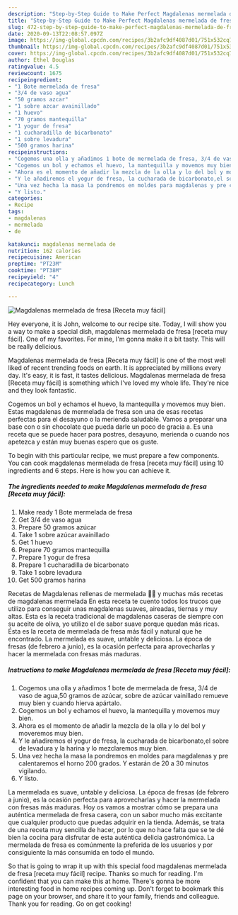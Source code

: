 ```yaml
---
description: "Step-by-Step Guide to Make Perfect Magdalenas mermelada de fresa [Receta muy fácil]"
title: "Step-by-Step Guide to Make Perfect Magdalenas mermelada de fresa [Receta muy fácil]"
slug: 472-step-by-step-guide-to-make-perfect-magdalenas-mermelada-de-fresa-receta-muy-facil
date: 2020-09-13T22:08:57.097Z
image: https://img-global.cpcdn.com/recipes/3b2afc9df4087d01/751x532cq70/magdalenas-mermelada-de-fresa-receta-muy-facil-foto-principal.jpg
thumbnail: https://img-global.cpcdn.com/recipes/3b2afc9df4087d01/751x532cq70/magdalenas-mermelada-de-fresa-receta-muy-facil-foto-principal.jpg
cover: https://img-global.cpcdn.com/recipes/3b2afc9df4087d01/751x532cq70/magdalenas-mermelada-de-fresa-receta-muy-facil-foto-principal.jpg
author: Ethel Douglas
ratingvalue: 4.5
reviewcount: 1675
recipeingredient:
- "1 Bote mermelada de fresa"
- "3/4 de vaso agua"
- "50 gramos azcar"
- "1 sobre azcar avainillado"
- "1 huevo"
- "70 gramos mantequilla"
- "1 yogur de fresa"
- "1 cucharadilla de bicarbonato"
- "1 sobre levadura"
- "500 gramos harina"
recipeinstructions:
- "Cogemos una olla y añadimos 1 bote de mermelada de fresa, 3/4 de vaso de agua,50 gramos de azúcar, sobre de azúcar vainillado remueve muy bien y cuando hierva apártalo."
- "Cogemos un bol y echamos el huevo, la mantequilla y movemos muy bien."
- "Ahora es el momento de añadir la mezcla de la olla y lo del bol y moveremos muy bien."
- "Y le añadiremos el yogur de fresa, la cucharada de bicarbonato,el sobre de levadura y la harina y lo mezclaremos muy bien."
- "Una vez hecha la masa la pondremos en moldes para magdalenas y pre calentaremos el horno 200 grados. Y estarán de 20 a 30 minutos vigilando."
- "Y listo."
categories:
- Recipe
tags:
- magdalenas
- mermelada
- de

katakunci: magdalenas mermelada de 
nutrition: 162 calories
recipecuisine: American
preptime: "PT23M"
cooktime: "PT38M"
recipeyield: "4"
recipecategory: Lunch

---
```



![Magdalenas mermelada de fresa [Receta muy fácil]](https://img-global.cpcdn.com/recipes/3b2afc9df4087d01/751x532cq70/magdalenas-mermelada-de-fresa-receta-muy-facil-foto-principal.jpg)

Hey everyone, it is John, welcome to our recipe site. Today, I will show you a way to make a special dish, magdalenas mermelada de fresa [receta muy fácil]. One of my favorites. For mine, I'm gonna make it a bit tasty. This will be really delicious.

Magdalenas mermelada de fresa [Receta muy fácil] is one of the most well liked of recent trending foods on earth. It is appreciated by millions every day. It's easy, it is fast, it tastes delicious. Magdalenas mermelada de fresa [Receta muy fácil] is something which I've loved my whole life. They're nice and they look fantastic.

Cogemos un bol y echamos el huevo, la mantequilla y movemos muy bien. Estas magdalenas de mermelada de fresa son una de esas recetas perfectas para el desayuno o la merienda saludable. Vamos a preparar una base con o sin chocolate que pueda darle un poco de gracia a. Es una receta que se puede hacer para postres, desayuno, merienda o cuando nos apetezca y están muy buenas espero que os guste.


To begin with this particular recipe, we must prepare a few components. You can cook magdalenas mermelada de fresa [receta muy fácil] using 10 ingredients and 6 steps. Here is how you can achieve it.

<!--inarticleads1-->

##### The ingredients needed to make Magdalenas mermelada de fresa [Receta muy fácil]:

1. Make ready 1 Bote mermelada de fresa
1. Get 3/4 de vaso agua
1. Prepare 50 gramos azúcar
1. Take 1 sobre azúcar avainillado
1. Get 1 huevo
1. Prepare 70 gramos mantequilla
1. Prepare 1 yogur de fresa
1. Prepare 1 cucharadilla de bicarbonato
1. Take 1 sobre levadura
1. Get 500 gramos harina


Recetas de Magdalenas rellenas de mermelada 🍊🍓 y muchas más recetas de magdalenas mermelada En esta receta te cuento todos los trucos que utilizo para conseguir unas magdalenas suaves, aireadas, tiernas y muy altas. Esta es la receta tradicional de magdalenas caseras de siempre con su aceite de oliva, yo utilizo el de sabor suave porque quedan más ricas. Ésta es la receta de mermelada de fresa más fácil y natural que he encontrado. La mermelada es suave, untable y deliciosa. La época de fresas (de febrero a junio), es la ocasión perfecta para aprovecharlas y hacer la mermelada con fresas más maduras. 

<!--inarticleads2-->

##### Instructions to make Magdalenas mermelada de fresa [Receta muy fácil]:

1. Cogemos una olla y añadimos 1 bote de mermelada de fresa, 3/4 de vaso de agua,50 gramos de azúcar, sobre de azúcar vainillado remueve muy bien y cuando hierva apártalo.
1. Cogemos un bol y echamos el huevo, la mantequilla y movemos muy bien.
1. Ahora es el momento de añadir la mezcla de la olla y lo del bol y moveremos muy bien.
1. Y le añadiremos el yogur de fresa, la cucharada de bicarbonato,el sobre de levadura y la harina y lo mezclaremos muy bien.
1. Una vez hecha la masa la pondremos en moldes para magdalenas y pre calentaremos el horno 200 grados. Y estarán de 20 a 30 minutos vigilando.
1. Y listo.


La mermelada es suave, untable y deliciosa. La época de fresas (de febrero a junio), es la ocasión perfecta para aprovecharlas y hacer la mermelada con fresas más maduras. Hoy os vamos a mostrar cómo se prepara una auténtica mermelada de fresa casera, con un sabor mucho más excitante que cualquier producto que puedas adquirir en la tienda. Además, se trata de una receta muy sencilla de hacer, por lo que no hace falta que se te dé bien la cocina para disfrutar de esta auténtica delicia gastronómica. La mermelada de fresa es comúnmente la preferida de los usuarios y por consiguiente la más consumida en todo el mundo. 

So that is going to wrap it up with this special food magdalenas mermelada de fresa [receta muy fácil] recipe. Thanks so much for reading. I'm confident that you can make this at home. There's gonna be more interesting food in home recipes coming up. Don't forget to bookmark this page on your browser, and share it to your family, friends and colleague. Thank you for reading. Go on get cooking!
